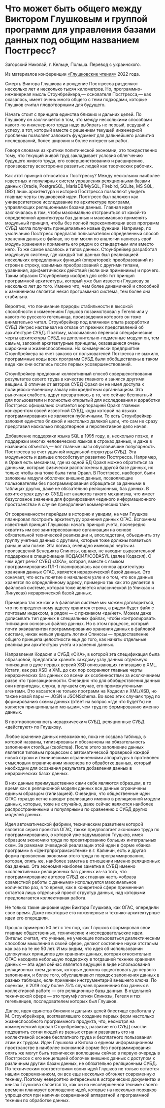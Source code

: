 # Что может быть общего между Виктором Глушковым и группой программ для управления базами данных под общим названием Постгресс?

Загорский Николай, г. Кельце, Польша. Перевод с украинского.

Из материалов конференции [«Глушковские чтения»](../index.md) 2022 года.

Смерть Виктора Глушкова и рождение Постгресса разделяют несколько лет и несколько тысяч километров. Но, программно-инженерная мысль Стоунбрейкера,— основателя Постгресса,— как оказалось, имеет очень много общего с теми подходами, которые Глушков считал плодотворными для будущего.

Начать стоит с принципа единства близких и дальних целей. По Глушкову он заключается в том, что между несколькими способами какого-то инженерного труда надо выбирать не первый, ведущий к успеху, а тот, который вместе с решением текущей инженерной проблемы позволяет заложить фундамент для дальнейшего развития исследований, более широких и более интересных работ.

Говоря словами из критики политической экономии, это тождественно тому, что текущий живой труд закладывает условия облегчению будущего живого труда, его совершенствованию и расширению, производству всесторонне развитых людей как творческих рабочих.

Как этот принцип относится к Постгрессу? Между нескольких наиболее известных и популярных систем управления реляционными базами данных (Oracle, PostgreSQL, MariaDB/MySQL, Firebird, SQLite, MS SQL, DB2) лишь архитектура и история Постгресса позволяют увидеть главные черты глушковской идеи. Постгресс был заложен как университетское исследование по архитектуре программ, управляющих реляционными базами данных. Главная идея заключалась в том, чтобы максимально отстраниться от какой-то определенной архитектуры баз данных и максимально применять модульный принцип, чтобы без полной перекомпиляции всех программ СУБД могла получать принципиально новые функции. Например, по умолчанию Постгресс предлагал пользователям определенный способ хранения данных в файлах, но они могли по аналогии написать свой модуль хранения и применять его рядом со стандартным или вместо него. То же самое касалось и типов данных. Стоунбрейкер разработал модульную систему, где каждый тип данных был реализацией нескольких определенных функций (операторов): преобразований из строки в строку, взаимных преобразований с другими типами, уравнения, арифметических действий (если они применимы) и прочего. Таким образом Стоунбрейкер изобрел для себя тот принцип программной архитектуры, который уже был известен Глушкову за несколько лет до того. Именно что, чем более динамичной и способной к изменениям является некая программная система, тем более она стабильна.

Вероятно, что понимание природы стабильности в высокой способности к изменениям Глушков позаимствовал у Гегеля или у какого-то русского гегельянца, произведения которого он тоже внимательно читал. Стоунбрейкер под влиянием опыта разработки СУБД Ингрес настаивал на отказе от прежних представлений об архитектуре СУБД. Поэтому, максимально перенося специфические черты архитектуры СУБД на дополнительно-подменные модули он, тем самым, заложил архитектурные принципы, оказавшиеся очень широкими и жизнеспособными. Но коммерчески предприятие Стоунбрейкера за счет заказов от пользователей Потгресса не выжило, программные коды всех программ СУБД были обобществлены в таком виде как они остались после первых усовершенствований.

Стоунбрейкер предложил коллективный способ совершенствования результатов своего труда в качестве главного и занялся другими вещами. В отличие от авторов СУБД Оракл он не имел доступа к полицейско-военному заказу или кредитным организациям. Эта рыночная слабость вдруг превратилось в то, что сейчас бесплатный для пользователи и полностью открытый для исследования и доработки Постгресс официально считается корпорацией Оракл главным конкурентом своей известной СУБД, коды которой на языках программирования не являются публичными. То есть Стоунбрейкер заложил единство близкой и настолько далекой цели, что сам не сразу представил насколько плодотворное и перспективное дело начал.

Добавление поддержки языка SQL в 1995 году, а, несколько позже, и поддержки многих человеческих языков в строках данных, и даже в названиях объектов,— вот главные шаги обусловившие популярность Постгресса за счет удачной модульной структуры СУБД. Эта модульность и дальше способствует развитию Постгресса. Например, в Оракл есть механизм, где из одной БД Оракл можно обратиться за данными, которые физически расположены в другой базе данных, но только чтобы она тоже была типа Оракл. В Постгресс, наоборот, были заложены модули оболочек внешних данных, позволяющие пользователям без программирования обращаться за данными в таблицах других, даже не обязательно реляционных, баз данных. В архитектурах других СУБД нет аналогов такого механизма, что имеет безусловное значение для формирования «единого информационного пространства» в случае преодоления коммерческих тайн.

От современности перейдем в историю и увидим, на чем Глушков планировал построить архитектуру хранения данных ОГАС. Вспомним известный принцип Глушкова: начать принцип учета, поочередно охватить им все заинтересованные организации на основе обязательной технической реализации и, впоследствии, объединить эту группу учетных данных с другими, которые тоже должны появиться раньше или позже. Эта логика, очевидно имеющая черты из произведений Бенедикта Спинозы, однако, не находит выразительной поддержки в спецификации КОДАСИЛ/CODASYL (далее Кодасил). О чем идет речь? СУБД «ОКА», которая, вместе с языком программирования ПЛ-1 планировалась как основа архитектуры хранения данных ОГАС, является иерархической базой данных. Это означает, что есть понятие о начальном узле и о том, что все данные хранятся по определённому адресу, примерно так как это делается в файловой системе, которая тоже является классической (в Униксах и Линуксах) иерархической базой данных.

Примерно так же как и в файловой системе мы можем договориться, что по определенному адресу хранится строка, а рядом будет файл с почтовым индексом, а рядом — с признаком «да/нет». Можем даже дописывать тип данных в специальных файлах, чтобы контролировать типизацию основных файлов данных. Но в этом процессе, который почти эквивалентен программированию хранения данных в файловой системе, никак нельзя увидеть логики Спинозы — предоставление общего принципа целостности еще до того, как начаты отдельные реализации архитектуры учета и хранения данных.

Направления Кодасил и СУБД «ОКА», в которой эта спецификация была образцовой, предлагали хранить каждому узлу данных отдельную типизацию в духе первых версий XSD описывающих типизацию в XML. Кстати, как раз XSD и XML до сих пор сохраняют главные черты иерархических баз данных со всеми их особенностями за исключением разве что транзакционности. Очевидно что для обобществления данных они непригодны, служа, в лучшем случае, его промежуточными агентами. Это касается не только программ на Кодасил и XML/XSD, но также новой пары — JOSN и JSONSchema. Во всех этих случаях труд по формированию схемы данных (ответ на вопрос «где что будет?») не является принципиально меньшим, чем труд по формированию именно данных.

В противоположность иерархическим СУБД, реляционные СУБД «действуют» по Глушкову.

Любое хранение данных невозможно, пока не создана таблица, в которой названы, типизированы и обозначены на обязательность заполнения столбцы (свойства). После этого заполнение данных является типовым процессом с автоматической проверкой каждой новой строки и техническими ограничениями аппаратуры в противовес смысловым ограничениям инженера по обработке данных, который необходим для осознания результата добавления данных в иерархических базах данных.

В них данные преимущественно сами себе являются образцом, в то время как в реляционной модели данных все данные ограничены единым образцом (типизацией). Очевидно, что общественные идеи ОГАС гораздо легче находят реализацию именно в реляционной модели данных, которые, тоже не случайно, даже сейчас являются наиболее распространенными и популярными по сравнению с СУБД других моделей данных.

Идея автоматической фабрики, техническим развитием которой является серия проектов ОГАС, также предполагает экономию труда по программированию, о которой уже задумывался Глушков, имея образцом экономию труда по проектированию больших интегральных схем. За рамками очевидной реализации этой идеи в форме «банка программ» в «Центрпрограмсистеме» в г. Калинин, есть и другая форма проявления экономии этого труда по программированию, которая, опять же, наиболее заметна в отношении именно реляционных баз данных. Эта экономия наиболее заметна в СУБД именно «коллективных» реляционных баз данных из-за того, что программирование авторов СУБД как главная часть «образа совместной работы с данными» используется максимальное количество раз, в то время, как в конкретной сфере применения остается лишь отдельный проект структур данных, над которыми предполагается коллективная работа.

Не только такие широкие идеи Виктора Глушкова, как ОГАС, опередили свое время. Даже некоторые его инженерные и технико-архитектурные идеи его опередили.

Прошло примерно 50 лет с тех пор, как Глушков сформировал свои главные общественные, технические и исследовательские идеи. Энгельс считал, что ученые, не умеющие пользоваться диалектическим способом мышления в своей сфере, делают состояние науки отсталым как раз на те же 50 лет. И мы видим, что идея об использовании целокупных принципов для хранения данных, которая относительно ОГАС находила небольшую поддержку в тогдашней технике хранения данных — эта идея сейчас является ведущей в виде использования реляционных схем данных, которые должны существовать до первого заполнения, и более того, обуславливают порядок заполнения данных в разных таблицах, если применен инструментарий внешнего ключа. По оценкам, в 2019 году более 75% случаев применения баз данных в коллективной работе — это реляционные базы данных. В отдельной технической сфере — это триумф логики Спинозы, Гегеля и тех гегельянцев, последователем которых был Глушков.

Далее, идея единства близких и дальних целей блестяще сработала у М. Стоунбрейкера, возглавлявшего создание первых форм настолько жизнеспособного программного продукта, что, несмотря на коммерческий провал Стоунбрейкера, развитие его СУБД смогли подхватить сотни людей из разных стран и развивать его на коллективной основе бесплатного труда и бесплатного пользования этим их трудом. Идеи Глушкова и Китова о едином информационном пространстве в наиболее экономной форме без программирования опять же могут быть технически воплощены сейчас в первую очередь в Постгрессе с его концепцией оболочек внешних данных с доступом к различным другим базам данных, не обязательно реляционным СУБД. По техническим соответствиям своих идей Глушков не только остается нашим современником, он все еще несколько обгоняет современную технику. Поэтому невероятно интересным в исторических документах и книгах Глушкова является то, как он на несовершенной технике своего времени планирует воплощение идей, которые на несколько порядков упрощаются при наличии современной аппаратной и программной техники по обработке данных.